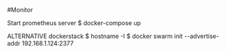 #Monitor

Start prometheus server
    $ docker-compose up

ALTERNATIVE dockerstack
    $ hostname -I
    $ docker swarm init --advertise-addr 192.168.1.124:2377
